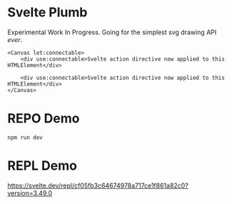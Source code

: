 # Svelte Plumb

Experimental Work In Progress. Going for the simplest svg drawing API _ever_.

```svelte
<Canvas let:connectable>
	<div use:connectable>Svelte action directive now applied to this HTMLElement</div>

	<div use:connectable>Svelte action directive now applied to this HTMLElement</div>
</Canvas>
```

# REPO Demo

`npm run dev`

# REPL Demo

https://svelte.dev/repl/cf05fb3c64674978a717ce1f861a82c0?version=3.49.0
